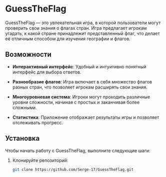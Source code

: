 # GuessTheFlag

GuessTheFlag — это увлекательная игра, в которой пользователи могут проверить свои знания о флагах стран. Игра предлагает игрокам угадать, к какой стране принадлежит представленный флаг, что делает её отличным способом для изучения географии и флагов.

## Возможности

- **Интерактивный интерфейс**: Удобный и интуитивно понятный интерфейс для выбора ответов.

- **Разнообразие флагов**: Игра включает в себя множество флагов разных стран, что позволяет игрокам расширять свои знания.

- **Многоуровневая система**: Игроки могут проходить различные уровни сложности, начиная с простых и заканчивая более сложными.

- **Статистика**: Приложение отображает результаты игры и позволяет отслеживать прогресс.

## Установка

Чтобы начать работу с GuessTheFlag, выполните следующие шаги:

1. Клонируйте репозиторий:
   ```bash
   git clone https://github.com/Serge-17/GuessTheFlag.git

